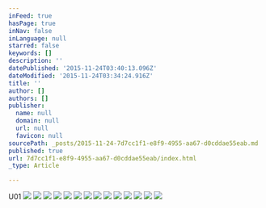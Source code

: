 ```yaml
---
inFeed: true
hasPage: true
inNav: false
inLanguage: null
starred: false
keywords: []
description: ''
datePublished: '2015-11-24T03:40:13.096Z'
dateModified: '2015-11-24T03:34:24.916Z'
title: ''
author: []
authors: []
publisher:
  name: null
  domain: null
  url: null
  favicon: null
sourcePath: _posts/2015-11-24-7d7cc1f1-e8f9-4955-aa67-d0cddae55eab.md
published: true
url: 7d7cc1f1-e8f9-4955-aa67-d0cddae55eab/index.html
_type: Article

---
```

U01
![](https://the-grid-user-content.s3-us-west-2.amazonaws.com/c046c641-73a5-4046-8ef1-e50419eb0631.jpg)
![](https://the-grid-user-content.s3-us-west-2.amazonaws.com/4e90ec05-eaf2-4c04-ab88-5b09cc396b4f.jpg)
![](https://the-grid-user-content.s3-us-west-2.amazonaws.com/2b957d2f-a12e-4dba-953c-1ac21b0f1b57.jpg)
![](https://the-grid-user-content.s3-us-west-2.amazonaws.com/3f31d45c-fbd0-4251-b9ec-5caf39241388.jpg)
![](https://the-grid-user-content.s3-us-west-2.amazonaws.com/4b2da2d4-ab0f-4631-bf86-d6c4332f80f2.jpg)
![](https://the-grid-user-content.s3-us-west-2.amazonaws.com/000b0b2b-458f-4d8c-9ce3-77e603e001d4.jpg)
![](https://the-grid-user-content.s3-us-west-2.amazonaws.com/ddd75240-ad55-494d-afb7-c0b7d5f4424b.jpg)
![](https://the-grid-user-content.s3-us-west-2.amazonaws.com/ec82e625-e5ee-4d1e-84ff-f8b732f1a6eb.jpg)
![](https://the-grid-user-content.s3-us-west-2.amazonaws.com/15107f74-9f98-47e9-9895-b4cff2086e88.jpg)
![](https://the-grid-user-content.s3-us-west-2.amazonaws.com/f0df9031-eb6e-465c-a7de-c6c54ef44f2f.jpg)
![](https://the-grid-user-content.s3-us-west-2.amazonaws.com/34f16338-137c-44c3-bf55-1101fb213d05.jpg)
![](https://the-grid-user-content.s3-us-west-2.amazonaws.com/1d3b56a4-3d63-4004-83e7-8249c248bd45.jpg)
![](https://the-grid-user-content.s3-us-west-2.amazonaws.com/d766e69d-cf22-43cd-b80f-04c06803faed.jpg)
![](https://the-grid-user-content.s3-us-west-2.amazonaws.com/01495099-245c-40ef-af86-ee7b7f6ed507.jpg)